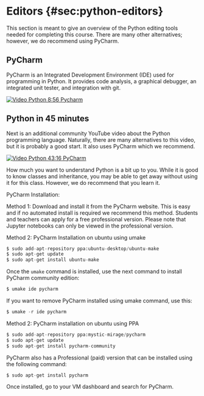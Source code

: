 # Editors {#sec:python-editors}

This section is meant to give an overview of the Python editing tools
needed for completing this course. There are many other alternatives;
however, we do recommend using PyCharm.

## PyCharm

PyCharm is an Integrated Development Environment (IDE) used for
programming in Python. It provides code analysis, a graphical debugger,
an integrated unit tester, and integration with git.

[![Video](images/video.png) Python 8:56 Pycharm](https://youtu.be/X8ZpbZweJcw)

## Python in 45 minutes

Next is an additional community YouTube video about the Python 
programming language. Naturally, there are many alternatives to this
video, but it is probably a good start. It also uses PyCharm
which we recommend.

[![Video](images/video.png) Python 43:16 PyCharm](https://www.youtube.com/watch?v=N4mEzFDjqtA)

How much you want to understand Python is a bit up to you.
While it is good to know classes and inheritance, you may be able 
to get away without using it for this class. However, we do recommend 
that you learn it.

PyCharm Installation:

Method 1: Download and install it from the PyCharm website. This is easy and if
no automated install is required we recommend this method. Students and
teachers can apply for a free professional version. Please note that Jupyter
notebooks can only be viewed in the professional version.

Method 2: PyCharm Installation on ubuntu using umake

```python
$ sudo add-apt-repository ppa:ubuntu-desktop/ubuntu-make
$ sudo apt-get update
$ sudo apt-get install ubuntu-make
```

Once the `umake` command is installed, use the next command to install PyCharm community edition:

```python
$ umake ide pycharm
```

If you want to remove PyCharm installed using umake command, use this:

```python
$ umake -r ide pycharm
```

Method 2: PyCharm installation on ubuntu using PPA

```python
$ sudo add-apt-repository ppa:mystic-mirage/pycharm
$ sudo apt-get update
$ sudo apt-get install pycharm-community
```

PyCharm also has a Professional (paid) version that can be installed
using the following command:

```python
$ sudo apt-get install pycharm
```

Once installed, go to your VM dashboard and search for PyCharm.
